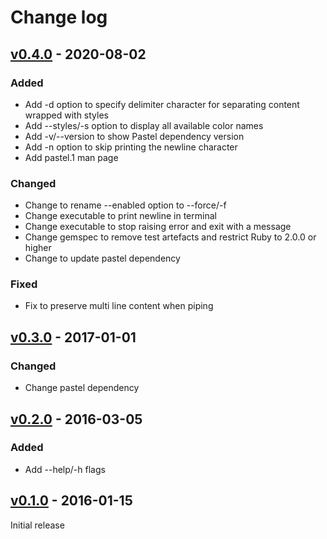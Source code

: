 # Change log

## [v0.4.0] - 2020-08-02

### Added
* Add -d option to specify delimiter character for separating content wrapped with styles
* Add --styles/-s option to display all available color names
* Add -v/--version to show Pastel dependency version
* Add -n option to skip printing the newline character
* Add pastel.1 man page

### Changed
* Change to rename --enabled option to --force/-f
* Change executable to print newline in terminal
* Change executable to stop raising error and exit with a message
* Change gemspec to remove test artefacts and restrict Ruby to 2.0.0 or higher
* Change to update pastel dependency

### Fixed
* Fix to preserve multi line content when piping

## [v0.3.0] - 2017-01-01

### Changed
* Change pastel dependency

## [v0.2.0] - 2016-03-05

### Added
* Add --help/-h flags

## [v0.1.0] - 2016-01-15

Initial release

[v0.4.0]: https://github.com/piotrmurach/pastel-cli/compare/v0.3.0...v0.4.0
[v0.3.0]: https://github.com/piotrmurach/pastel-cli/compare/v0.2.0...v0.3.0
[v0.2.0]: https://github.com/piotrmurach/pastel-cli/compare/v0.1.0...v0.2.0
[v0.1.0]: https://github.com/piotrmurach/pastel-cli/compare/v0.1.0
